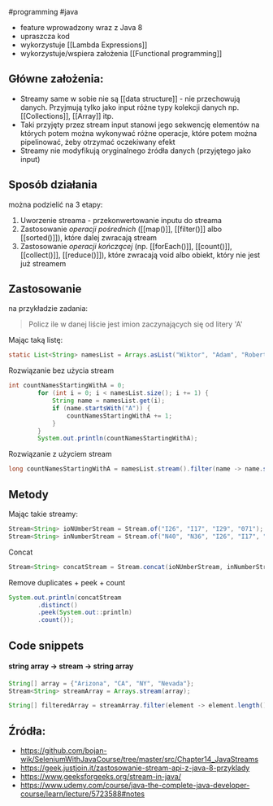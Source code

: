#programming #java 

* feature wprowadzony wraz z Java 8
* upraszcza kod
* wykorzystuje [[Lambda Expressions]]
* wykorzystuje/wspiera założenia [[Functional programming]]

## Główne założenia:

* Streamy same w sobie nie są [[data structure]] - nie przechowują danych. Przyjmują tylko jako input różne typy kolekcji danych np. [[Collections]], [[Array]] itp.
* Taki przyjęty przez stream input stanowi jego sekwencję elementów na których potem można wykonywać różne operacje, które potem można pipelinować, żeby otrzymać oczekiwany efekt
* Streamy nie modyfikują oryginalnego źródła danych (przyjętego jako input)

## Sposób działania
można podzielić na 3 etapy:
1. Uworzenie streama - przekonwertowanie inputu do streama
2. Zastosowanie *operacji pośrednich* ([[map()]], [[filter()]] albo [[sorted()]]), które dalej zwracają stream
3. Zastosowanie *operacji kończącej* (np. [[forEach()]], [[count()]], [[collect()]], [[reduce()]]), które zwracają void albo obiekt, który nie jest już streamem

## Zastosowanie
na przykładzie zadania:
> Policz ile w danej liście jest imion zaczynających się od litery 'A'

Mając taką listę:
```Java
static List<String> namesList = Arrays.asList("Wiktor", "Adam", "Robert", "Aleks", "Arab");
```

Rozwiązanie bez użycia stream
```Java
int countNamesStartingWithA = 0;
        for (int i = 0; i < namesList.size(); i += 1) {
            String name = namesList.get(i);
            if (name.startsWith("A")) {
                countNamesStartingWithA += 1;
            }
        }
        System.out.println(countNamesStartingWithA);
```

Rozwiązanie z użyciem stream
```Java
long countNamesStartingWithA = namesList.stream().filter(name -> name.startsWith("A")).count();
```

## Metody

Mając takie streamy:
```java
Stream<String> ioNUmberStream = Stream.of("I26", "I17", "I29", "071");  
Stream<String> inNumberStream = Stream.of("N40", "N36", "I26", "I17", "I29", "071");
```

Concat
```java
Stream<String> concatStream = Stream.concat(ioNUmberStream, inNumberStream);
```

Remove duplicates + peek + count
```java
System.out.println(concatStream  
        .distinct()  
        .peek(System.out::println)  
        .count());
```

## Code snippets

#### string array -> stream -> string array
```java
String[] array = {"Arizona", "CA", "NY", "Nevada"};
Stream<String> streamArray = Arrays.stream(array);

String[] filteredArray = streamArray.filter(element -> element.length() <= 2).toArray(String[]::new);

```

## Źródła:
* https://github.com/bojan-wik/SeleniumWithJavaCourse/tree/master/src/Chapter14_JavaStreams
* https://geek.justjoin.it/zastosowanie-stream-api-z-java-8-przyklady
* https://www.geeksforgeeks.org/stream-in-java/
* https://www.udemy.com/course/java-the-complete-java-developer-course/learn/lecture/5723588#notes